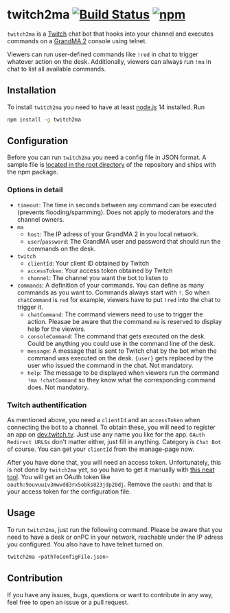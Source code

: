 # twitch2ma [![Build Status](https://travis-ci.com/schw4rzlicht/twitch2ma.svg?branch=master)](https://travis-ci.com/schw4rzlicht/twitch2ma) [![npm](https://img.shields.io/npm/v/twitch2ma)](https://www.npmjs.com/package/twitch2ma) 

`twitch2ma` is a [Twitch](https://twitch.tv) chat bot that hooks into your channel and executes commands on a 
[GrandMA 2](https://www.malighting.com/grandma2/) console using telnet.

Viewers can run user-defined commands like `!red` in chat to trigger whatever action on the desk. Additionally, viewers
can always run `!ma` in chat to list all available commands.

## Installation

To install `twitch2ma` you need to have at least [node.js](https://nodejs.org/en/) 14 installed. Run

```bash
npm install -g twitch2ma
```

## Configuration

Before you can run `twitch2ma` you need a config file in JSON format. A sample file is 
[located in the root directory](https://github.com/schw4rzlicht/twitch2ma/blob/master/config.json.sample) of the 
repository and ships with the npm package.

### Options in detail

- `timeout`: The time in seconds between any command can be executed (prevents flooding/spamming). Does not apply to 
moderators and the channel owners.
- `ma`
  - `host`: The IP adress of your GrandMA 2 in you local network.
  - `user`/`password`: The GrandMA user and password that should run the commands on the desk.
- `twitch`
  - `clientId`: Your client ID obtained by Twitch
  - `accessToken`: Your access token obtained by Twitch
  - `channel`: The channel you want the bot to listen to
- `commands`: A definition of your commands. You can define as many commands as you want to. Commands always start with
`!`. So when `chatCommand` is `red` for example, viewers have to put `!red` into the chat to trigger it.
  - `chatCommand`: The command viewers need to use to trigger the action. Pleasae be aware that the command `ma` is
  reserved to display help for the viewers.
  - `consoleCommand`: The command that gets executed on the desk. Could be anything you could use in the command line of
  the desk.
  - `message`: A message that is sent to Twitch chat by the bot when the command was executed on the desk. `{user}` gets
  replaced by the user who issued the command in the chat. Not mandatory.
  - `help`: The message to be displayed when viewers run the command `!ma !chatCommand` so they know what the 
  corresponding command does. Not mandatory.

### Twitch authentification

As mentioned above, you need a `clientId` and an `accessToken` when connecting the bot to a channel. To obtain these, 
you will need to register an app on [dev.twitch.tv](https://dev.twitch.tv/console/apps). Just use any name you like for 
the app. `OAuth Redirect URLSs` don't matter either, just fill in anything. Category is `Chat Bot` of course. You can
get your `clientId` from the manage-page now.

After you have done that, you will need an access token. Unfortunately, this is not done by `twitch2ma` yet, so you have
to get it manually with [this neat tool](https://twitchapps.com/tmi/). You will get an OAuth token like 
`oauth:9ouvuuiv3mwvdd3rx5obks823jdp20dj`. Remove the `oauth:` and that is your access token for the configuration file.

## Usage
 
To run `twitch2ma`, just run the following command. Please be aware that you need to have a desk or onPC in your 
network, reachable under the IP adress you configured. You also have to have telnet turned on.

```bash
twitch2ma <pathToConfigFile.json>
```

## Contribution

If you have any issues, bugs, questions or want to contribute in any way, feel free to open an issue or a pull request. 
